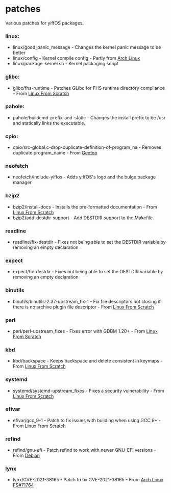 # patches

Various patches for yiffOS packages.

### linux:   
* linux/good_panic_message - Changes the kernel panic message to be better
* linux/config - Kernel compile config - Partly from [Arch Linux](https://archlinux.org/)
* linux/package-kernel.sh - Kernel packaging script

### glibc:   
* glibc/fhs-runtime - Patches GLibc for FHS runtime directory compilance - From [Linux From Scratch](https://www.linuxfromscratch.org/)

### pahole:
* pahole/buildcmd-prefix-and-static - Changes the install prefix to be /usr and statically links the executable.

### cpio:
* cpio/src-global.c-drop-duplicate-definition-of-program_na - Removes duplicate program_name - From [Gentoo](https://bugs.gentoo.org/705900)

### neofetch
* neofetch/include-yiffos - Adds yiffOS's logo and the bulge package manager

### bzip2
* bzip2/install-docs - Installs the pre-formatted documentation - From [Linux From Scratch](https://www.linuxfromscratch.org/)
* bzip2/add-destdir-support - Add DESTDIR support to the Makefile

### readline
* readline/fix-destdir - Fixes not being able to set the DESTDIR variable by removing an empty declaration

### expect
* expect/fix-destdir - Fixes not being able to set the DESTDIR variable by removing an empty declaration

### binutils
* binutils/binutils-2.37-upstream_fix-1 - Fix file descriptors not closing if there is no archive plugin file descriptor - From [Linux From Scratch](https://www.linuxfromscratch.org/)

### perl
* perl/perl-upstream_fixes - Fixes error with GDBM 1.20+ - From [Linux From Scratch](https://www.linuxfromscratch.org/)

### kbd
* kbd/backspace - Keeps backspace and delete consistent in keymaps - From [Linux From Scratch](https://www.linuxfromscratch.org/)

### systemd
* systemd/systemd-upstream_fixes - Fixes a security vulnerability - From [Linux From Scratch](https://www.linuxfromscratch.org/)

### efivar
* efivar/gcc_9-1 - Patch to fix issues with building when using GCC 9+ - From [Linux From Scratch](https://www.linuxfromscratch.org/)

### refind
* refind/gnu-efi - Patch refind to work with newer GNU-EFI versions - From [Debian](https://sources.debian.org/patches/refind/0.13.2-1/gnu-efi.patch/)

### lynx
* lynx/CVE-2021-38165 - Patch to fix CVE-2021-38165 - From [Arch Linux](https://archlinux.org/) [FS#71764](https://bugs.archlinux.org/task/71764)
